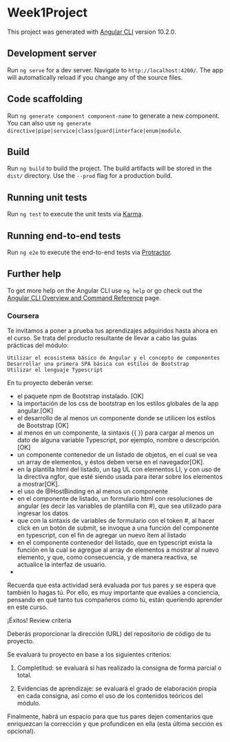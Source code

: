 # Week1Project

This project was generated with [Angular CLI](https://github.com/angular/angular-cli) version 10.2.0.

## Development server

Run `ng serve` for a dev server. Navigate to `http://localhost:4200/`. The app will automatically reload if you change any of the source files.

## Code scaffolding

Run `ng generate component component-name` to generate a new component. You can also use `ng generate directive|pipe|service|class|guard|interface|enum|module`.

## Build

Run `ng build` to build the project. The build artifacts will be stored in the `dist/` directory. Use the `--prod` flag for a production build.

## Running unit tests

Run `ng test` to execute the unit tests via [Karma](https://karma-runner.github.io).

## Running end-to-end tests

Run `ng e2e` to execute the end-to-end tests via [Protractor](http://www.protractortest.org/).

## Further help

To get more help on the Angular CLI use `ng help` or go check out the [Angular CLI Overview and Command Reference](https://angular.io/cli) page.


### Coursera 

Te invitamos a poner a prueba tus aprendizajes adquiridos hasta ahora en el curso. Se trata del producto resultante de llevar a cabo las guías prácticas del módulo:

    Utilizar el ecosistema básico de Angular y el concepto de componentes
    Desarrollar una primera SPA básica con estilos de Bootstrap
    Utilizar el lenguaje Typescript

En tu proyecto deberán verse:

   -  el paquete npm de Bootstrap instalado. [OK]
   -  la importación de los css de bootstrap en los estilos globales de la app angular.[OK]
   -  el desarrollo de al menos un componente donde se utilicen los estilos de Bootstrap [OK]
   -  al menos en un componente, la sintaxis {{ }} para cargar al menos un dato de alguna variable Typescript, por ejemplo, nombre o descripción. [OK]
   -  un componente contenedor de un listado de objetos, en el cual se vea un array de elementos, y éstos deben verse en el navegador[OK].
   -  en la plantilla html del listado, un tag UL con elementos LI, y con uso de la directiva ngfor, que esté siendo usada para iterar sobre los elementos a mostrar[OK].
   -  el uso de @HostBinding en al menos un componente
   -  en el componente de listado, un formulario html con resoluciones de angular (es decir las variables de plantilla con #), que sea utilizado para ingresar los datos
   -  que con la sintaxis de variables de formulario con el token #, al hacer click en un botón de submit, se invoque a una función del componente en typescript, con el fin de agregar un nuevo ítem al listado
   -  en el componente contenedor del listado, que en typescript exista la función en la cual se agregue al array de elementos a mostrar al nuevo elemento, y que, como consecuencia, y de manera reactiva, se actualice la interfaz de usuario.
- 
Recuerda que esta actividad será evaluada por tus pares y se espera que también lo hagas tú. Por ello, es muy importante que evalúes a conciencia, pensando en qué tanto tus compañeros como tú, están queriendo aprender en este curso.

¡Éxitos!
Review criteria

Deberás proporcionar la dirección (URL) del repositorio de código de tu proyecto.

Se evaluará tu proyecto en base a los siguientes criterios:

1. Completitud: se evaluará si has realizado la consigna de forma parcial o total.

2. Evidencias de aprendizaje: se evaluará el grado de elaboración propia en cada consigna, así como el uso de los contenidos teóricos del módulo.

Finalmente, habrá un espacio para que tus pares dejen comentarios que enriquezcan la corrección y que profundicen en ella (esta última sección es opcional).
